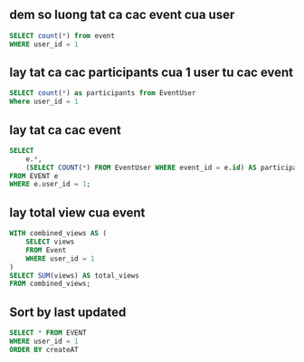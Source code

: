## dem so luong tat ca cac event cua user
```sql
SELECT count(*) from event
WHERE user_id = 1
```

## lay tat ca cac participants cua 1 user tu cac event
```sql
SELECT count(*) as participants from EventUser
Where user_id = 1
```

## lay tat ca cac event
```sql
SELECT 
    e.*,
    (SELECT COUNT(*) FROM EventUser WHERE event_id = e.id) AS participants
FROM EVENT e
WHERE e.user_id = 1;
```
## lay total view cua event 
```sql
WITH combined_views AS (
    SELECT views 
    FROM Event
    WHERE user_id = 1
)
SELECT SUM(views) AS total_views
FROM combined_views;
```

## Sort by last updated
```sql 
SELECT * FROM EVENT
WHERE user_id = 1
ORDER BY createAT
```